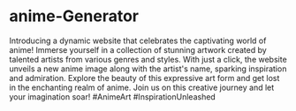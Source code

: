 # anime-Generator

Introducing a dynamic website that celebrates the captivating world of anime! Immerse yourself in a collection of stunning artwork created by talented artists from various genres and styles. With just a click, the website unveils a new anime image along with the artist's name, sparking inspiration and admiration. Explore the beauty of this expressive art form and get lost in the enchanting realm of anime. Join us on this creative journey and let your imagination soar! #AnimeArt #InspirationUnleashed
